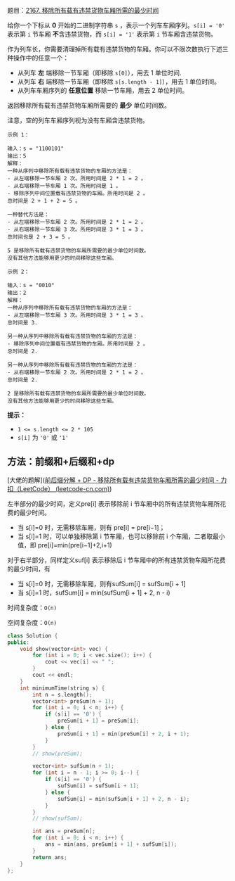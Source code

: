 题目：[2167. 移除所有载有违禁货物车厢所需的最少时间](https://leetcode.cn/problems/minimum-time-to-remove-all-cars-containing-illegal-goods/)



给你一个下标从 **0** 开始的二进制字符串 `s` ，表示一个列车车厢序列。`s[i] = '0'` 表示第 `i` 节车厢 **不**含违禁货物，而 `s[i] = '1'` 表示第 `i` 节车厢含违禁货物。

作为列车长，你需要清理掉所有载有违禁货物的车厢。你可以不限次数执行下述三种操作中的任意一个：

-  从列车 **左** 端移除一节车厢（即移除 `s[0]`），用去 1 单位时间.
- 从列车 **右** 端移除一节车厢（即移除 `s[s.length - 1]`），用去 1 单位时间。
- 从列车车厢序列的 **任意位置** 移除一节车厢，用去 2 单位时间。

返回移除所有载有违禁货物车厢所需要的 **最少** 单位时间数。

注意，空的列车车厢序列视为没有车厢含违禁货物。

```
示例 1：

输入：s = "1100101"
输出：5
解释：
一种从序列中移除所有载有违禁货物的车厢的方法是：
- 从左端移除一节车厢 2 次。所用时间是 2 * 1 = 2 。
- 从右端移除一节车厢 1 次。所用时间是 1 。
- 移除序列中间位置载有违禁货物的车厢。所用时间是 2 。
总时间是 2 + 1 + 2 = 5 。

一种替代方法是：
- 从左端移除一节车厢 2 次。所用时间是 2 * 1 = 2 。
- 从右端移除一节车厢 3 次。所用时间是 3 * 1 = 3 。
总时间也是 2 + 3 = 5 。

5 是移除所有载有违禁货物的车厢所需要的最少单位时间数。
没有其他方法能够用更少的时间移除这些车厢。

示例 2：

输入：s = "0010"
输出：2
解释：
一种从序列中移除所有载有违禁货物的车厢的方法是：
- 从左端移除一节车厢 3 次。所用时间是 3 * 1 = 3 。
总时间是 3.

另一种从序列中移除所有载有违禁货物的车厢的方法是：
- 移除序列中间位置载有违禁货物的车厢。所用时间是 2 。
总时间是 2.

另一种从序列中移除所有载有违禁货物的车厢的方法是：
- 从右端移除一节车厢 2 次。所用时间是 2 * 1 = 2 。
总时间是 2.

2 是移除所有载有违禁货物的车厢所需要的最少单位时间数。
没有其他方法能够用更少的时间移除这些车厢。
```

**提示：**

- `1 <= s.length <= 2 * 105`
- `s[i]` 为 `'0'` 或 `'1'`



## 方法：前缀和+后缀和+dp

[大佬的题解]([前后缀分解 + DP - 移除所有载有违禁货物车厢所需的最少时间 - 力扣（LeetCode） (leetcode-cn.com)](https://leetcode-cn.com/problems/minimum-time-to-remove-all-cars-containing-illegal-goods/solution/qian-hou-zhui-fen-jie-dp-by-endlesscheng-6u1b/))

左半部分的最少时间，定义pre[i] 表示移除前 i 节车厢中的所有违禁货物车厢所花费的最少时间。

- 当 s[i]=0 时，无需移除车厢，则有 pre[i] = pre[i−1]；
- 当 s[i]=1 时，可以单独移除第 i 节车厢，也可以移除前 i 个车厢，二者取最小值，即 pre[i]=min(pre[i−1]+2,i+1)

对于右半部分，同样定义suf[i] 表示移除后 i 节车厢中的所有违禁货物车厢所花费的最少时间，有

- 当 s[i]=0 时，无需移除车厢，则有sufSum[i] = sufSum[i + 1]
- 当 s[i]=1 时，sufSum[i] = min(sufSum[i + 1] + 2, n - i)

时间复杂度：`O(n)`

空间复杂度：`O(n)`

```c++
class Solution {
public:
    void show(vector<int> vec) {
        for (int i = 0; i < vec.size(); i++) {
            cout << vec[i] << " ";
        }
        cout << endl;
    }
    int minimumTime(string s) {
        int n = s.length();
        vector<int> preSum(n + 1);
        for (int i = 0; i < n; i++) {
            if (s[i] == '0') {
                preSum[i + 1] = preSum[i];
            } else {
                preSum[i + 1] = min(preSum[i] + 2, i + 1);
            }
        }
        // show(preSum);

        vector<int> sufSum(n + 1);
        for (int i = n - 1; i >= 0; i--) {
            if (s[i] == '0') {
                sufSum[i] = sufSum[i + 1];
            } else {
                sufSum[i] = min(sufSum[i + 1] + 2, n - i);
            }
        }
        // show(sufSum);

        int ans = preSum[n];
        for (int i = 0; i < n; i++) {
            ans = min(ans, preSum[i + 1] + sufSum[i]);
        }
        return ans;
    }
};
```